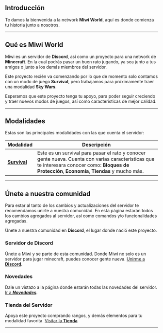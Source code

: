## Introducción

Te damos la bienvenida a la network **Miwi World**, aquí es donde comienza tu historia junto a nosotros.

---

## Qué es Miwi World

Miwi es un servidor de **Discord**, así como un proyecto para una network de 
**Minecraft**. En la cual podrás pasar un buen rato jugando, ya sea junto a tus amigos o junto a los demás miembros del servidor.

Este proyecto recién va comenzando por lo que de momento solo contamos con un modo de juego **Survival**,
pero trabajamos para próximamente traer una modalidad **Sky Wars**.

Esperamos que este proyecto tenga tu apoyo, para poder seguir creciendo y traer nuevos modos de juegos, así como características de mejor calidad.

---

## Modalidades

Estas son las principales modalidades con las que cuenta el servidor:

| Modalidad                       | Descripción                                                                                                                                                                                       |
|---------------------------------|---------------------------------------------------------------------------------------------------------------------------------------------------------------------------------------------------|
| [**Survival**](/guide/survival) | Este es un survival para pasar el rato y conocer gente nueva. Cuenta con varias características que te interesara conocer como: **Bloques de Protección**, **Economía**, **Tiendas** y mucho más. |

--- 

## Únete a nuestra comunidad

Para estar al tanto de los cambios y actualizaciones del servidor te recomendamos unirte a nuestra comunidad. En esta página estarán todos los cambios agregados al servidor, así como comandos y/o funcionalidades agregadas.

Únete a nuestra comunidad en **Discord**, el lugar donde nació este proyecto.

### Servidor de Discord
Únete a Miwi y se parte de esta comunidad. Donde Miwi no solo es un servidor para jugar minecraft, puedes conocer gente nueva.
[Unirme a **Discord**](https://discord.gg/miwi).

### Novedades
Dale un vistazo a la página donde estarán todas las novedades del servidor.
[Ir a **_Novedades_**](/news).

### Tienda del Servidor
Apoya este proyecto comprando rangos, y demás elementos para tu modalidad favorita.
[Visitar la **Tienda**](https://store.miwi.world/)

---